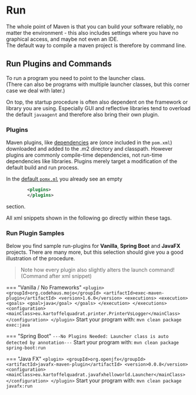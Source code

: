 # Run

The whole point of Maven is that you can build your software reliably, no matter the environment - this also includes settings where you have no graphical access, and maybe not even an IDE.  
The default way to compile a maven project is therefore by command line.

## Run Plugins and Commands

To run a program you need to point to the launcher class.  
(There can also be programs with multiple launcher classes, but this corner case we deal with later.)

On top, the startup procedure is often also dependent on the framework or library you are using. Especially GUI and reflective libraries tend to overload the default ```javaagent``` and therefore also bring their own plugin.

### Plugins

Maven plugins, like [dependencies](dependencies/#the-classpath) are (once included in the ```pom.xml```) downloaded and added to the .m2 directory and classpath. However plugins are commonly compile-time dependencies, not run-time dependencies like libraries. Plugins merely target a modification of the default build and run process.

In the [default ```pomx.ml```](minimalpom/#template) you already see an empty  
```xml
        <plugins>
        </plugins>
```
section.

All xml snippets shown in the following go directly within these tags.

### Run Plugin Samples

Below you find sample run-plugins for **Vanilla**, **Spring Boot** and **JavaFX** projects. There are many more, but this selection should give you a good illustration of the procedure.

> Note how every plugin also slightly alters the launch command! (Command after xml snippet)

=== "Vanilla / No Frameworks"
     ```
     <plugin>
                <groupId>org.codehaus.mojo</groupId>
                <artifactId>exec-maven-plugin</artifactId>
                <version>1.6.0</version>
                <executions>
                    <execution>
                        <goals>
                            <goal>java</goal>
                        </goals>
                    </execution>
                </executions>
                <configuration>
                    <mainClass>eu.kartoffelquadrat.printer.PrinterVsLogger</mainClass>
                </configuration>
     </plugin>
     ```
     Start your program with: ```mvn clean package exec:java```

=== "Spring Boot"
     ```
     ---No Plugins Needed: Launcher class is auto detected by annotation---
     ```
      Start your program with: ```mvn clean package spring-boot:run```

=== "Java FX"
     ```
     <plugin>
                <groupId>org.openjfx</groupId>
                <artifactId>javafx-maven-plugin</artifactId>
                <version>0.0.8</version>
                <configuration>
                    <mainClass>eu.kartoffelquadrat.javafxhelloworld.Launcher</mainClass>
                </configuration>
     </plugin>
     ```
      Start your program with: ```mvn clean package javafx:run```
